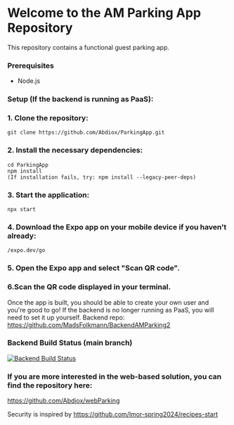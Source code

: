 # Welcome to the AM Parking App Repository
This repository contains a functional guest parking app.

### Prerequisites
- Node.js
  
### Setup (If the backend is running as PaaS):
### 1. Clone the repository:
```
git clone https://github.com/Abdiox/ParkingApp.git
```
### 2. Install the necessary dependencies:
```
cd ParkingApp
npm install
(If installation fails, try: npm install --legacy-peer-deps)
```
### 3. Start the application:
```
npx start
```
### 4. Download the Expo app on your mobile device if you haven't already:
```
/expo.dev/go
```
### 5. Open the Expo app and select "Scan QR code".
### 6.Scan the QR code displayed in your terminal.

Once the app is built, you should be able to create your own user and you're good to go!
If the backend is no longer running as PaaS, you will need to set it up yourself.
Backend repo: https://github.com/MadsFolkmann/BackendAMParking2


### Backend Build Status (main branch)

[![Backend Build Status](https://github.com/MadsFolkmann/BackendAMParking2/actions/workflows/main_amparking.yml/badge.svg?branch=main)](https://github.com/MadsFolkmann/BackendAMParking2/actions/workflows/main_amparking.yml)

### If you are more interested in the web-based solution, you can find the repository here:
https://github.com/Abdiox/webParking

Security is inspired by https://github.com/lmor-spring2024/recipes-start
